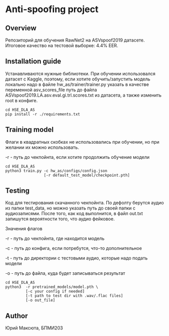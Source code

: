 # Anti-spoofing project
## Overview
Репозиторий для обучения RawNet2 на ASVspoof2019 датасете. Итоговое качество на тестовой выборке: 4.4% EER.

## Installation guide
Устанавливаются нужные библиотеки. При обучении использовался датасет с
Kaggle, поэтому, если хотите обучить/запустить модель локально надо
в файле hw_as/trainer/trainer.py указать в качестве переменной 
asv_scores_file путь до файла ASVspoof2019.LA.asv.eval.gi.trl.scores.txt
из датасета, а также изменить root в конфиге.
```shell
cd HSE_DLA_AS
pip install -r ./requirements.txt
```

## Training model
Флаги в квадратных скобках не использовались при обучении, но
при желании их можно использовать. 

-r - путь до чекпойнта, если хотите продолжить обучение модели

```shell
cd HSE_DLA_AS
python3 train.py -c hw_as/configs/config.json
                 [-r default_test_model/checkpoint.pth]
```

## Testing
Код для тестирования скачанного чекпойнта. По дефолту берутся
аудио из папки test_data, но можно указать путь до своей
папки с аудиозаписями. После того, как код выполнится,
в файл out.txt запишутся вероятности того, что аудио фейковое.

Значения флагов

-r - путь до чекпойнта, где находится модель

-c - путь до конфига, если потребутся, что-то дополнительное

-t - путь до директории с тестовыми аудио, которые надо подать модели

-o - путь до файла, куда будет записываться результат

```shell
cd HSE_DLA_AS
python3  -r pretrained_models/model.pth \
         [-c your config if needed]
         [-t path to test dir with .wav/.flac files]
         [-o out_file]
```

## Author
Юрий Максюта, БПМИ203